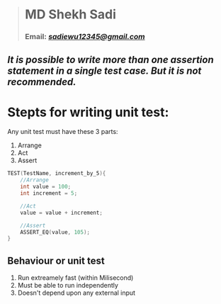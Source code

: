 ># MD Shekh Sadi
> ### **Email:** ***sadiewu12345@gmail.com***

## ***It is possible to write more than one assertion statement in a single test case. But it is not recommended.*** 

# Stepts for writing unit test:
Any unit test must have these 3 parts:
1. Arrange
2. Act
3. Assert

```cpp
TEST(TestName, increment_by_5){
    //Arrange
    int value = 100;
    int increment = 5;

    //Act
    value = value + increment;

    //Assert
    ASSERT_EQ(value, 105);
}
```

## Behaviour or unit test
1. Run extreamely fast (within Milisecond)
2. Must be able to run independently
3. Doesn't depend upon any external input

